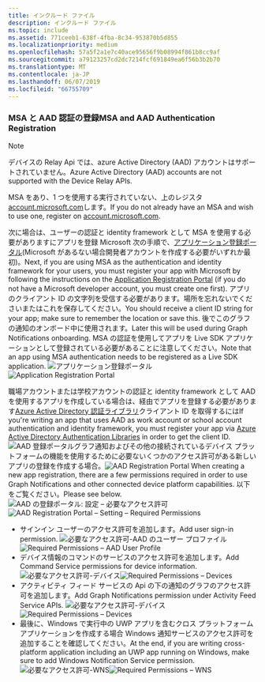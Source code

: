 ```yaml
---
title: インクルード ファイル
description: インクルード ファイル
ms.topic: include
ms.assetid: 771ceeb1-638f-4fba-8c34-953870b5d855
ms.localizationpriority: medium
ms.openlocfilehash: 57a5f2a1e7c40ace95656f9b08994f861b8cc9af
ms.sourcegitcommit: a79123257cd2dc7214fcf691849ea6f56b3b2b70
ms.translationtype: MT
ms.contentlocale: ja-JP
ms.lasthandoff: 06/07/2019
ms.locfileid: "66755709"
---
```

### <a name="msa-and-aad-authentication-registration"></a><span data-ttu-id="a503b-103">MSA と AAD 認証の登録</span><span class="sxs-lookup"><span data-stu-id="a503b-103">MSA and AAD Authentication Registration</span></span>

> [!NOTE]
> <span data-ttu-id="a503b-104">デバイスの Relay Api では、azure Active Directory (AAD) アカウントはサポートされていません。</span><span class="sxs-lookup"><span data-stu-id="a503b-104">Azure Active Directory (AAD) accounts are not supported with the Device Relay APIs.</span></span>

<span data-ttu-id="a503b-105">MSA をあり、1 つを使用する実行されていない、上のレジスタ[account.microsoft.com](https://account.microsoft.com/account)します。</span><span class="sxs-lookup"><span data-stu-id="a503b-105">If you do not already have an MSA and wish to use one, register on [account.microsoft.com](https://account.microsoft.com/account).</span></span>

<span data-ttu-id="a503b-106">次に場合は、ユーザーの認証と identity framework として MSA を使用する必要がありますにアプリを登録 Microsoft 次の手順で、[アプリケーション登録ポータル](https://apps.dev.microsoft.com/)(Microsoft があるない場合開発者アカウントを作成する必要がいずれか最初)。</span><span class="sxs-lookup"><span data-stu-id="a503b-106">Next, if you are using MSA as the authentication and identity framework for your users, you must register your app with Microsoft by following the instructions on the [Application Registration Portal](https://apps.dev.microsoft.com/) (if you do not have a Microsoft developer account, you must create one first).</span></span> <span data-ttu-id="a503b-107">アプリのクライアント ID の文字列を受信する必要があります。場所を忘れないでくださいまたはこれを保存してください。</span><span class="sxs-lookup"><span data-stu-id="a503b-107">You should receive a client ID string for your app; make sure to remember the location or save this.</span></span> <span data-ttu-id="a503b-108">後でこのグラフの通知のオンボード中に使用されます。</span><span class="sxs-lookup"><span data-stu-id="a503b-108">Later this will be used during Graph Notifications onboarding.</span></span> <span data-ttu-id="a503b-109">MSA の認証を使用してアプリを Live SDK アプリケーションとして登録されている必要があることに注意してください。</span><span class="sxs-lookup"><span data-stu-id="a503b-109">Note that an app using MSA authentication needs to be registered as a Live SDK application.</span></span>
<span data-ttu-id="a503b-110">![アプリケーション登録ポータル](../../notifications/media/msa_app_registration/app_registration_portal.png)</span><span class="sxs-lookup"><span data-stu-id="a503b-110">![Application Registration Portal](../../notifications/media/msa_app_registration/app_registration_portal.png)</span></span>

<span data-ttu-id="a503b-111">職場アカウントまたは学校アカウントの認証と identity framework として AAD を使用するアプリを作成している場合は、経由でアプリを登録する必要があります[Azure Active Directory 認証ライブラリ](https://docs.microsoft.com/azure/active-directory/develop/active-directory-authentication-libraries)クライアント ID を取得するには</span><span class="sxs-lookup"><span data-stu-id="a503b-111">If you're writing an app that uses AAD as work account or school account authentication and identity framework, you must register your app via [Azure Active Directory Authentication Libraries](https://docs.microsoft.com/azure/active-directory/develop/active-directory-authentication-libraries) in order to get the client ID.</span></span> 
 <span data-ttu-id="a503b-112">![AAD 登録ポータル](../../notifications/media/aad_registration_portal/aad_registration_portal.png)グラフ通知およびその他の接続されているデバイス プラットフォームの機能を使用するために必要ないくつかのアクセス許可がある新しいアプリの登録を作成する場合。</span><span class="sxs-lookup"><span data-stu-id="a503b-112">![AAD Registration Portal](../../notifications/media/aad_registration_portal/aad_registration_portal.png) When creating a new app registration, there are a few permissions required in order to use Graph Notifications and other connected device platform capabilities.</span></span> <span data-ttu-id="a503b-113">以下をご覧ください。</span><span class="sxs-lookup"><span data-stu-id="a503b-113">Please see below.</span></span> 
<span data-ttu-id="a503b-114">![AAD の登録ポータル: 設定 – 必要なアクセス許可](../../notifications/media/aad_registration_portal/aad_registration_portal_permissions.png)</span><span class="sxs-lookup"><span data-stu-id="a503b-114">![AAD Registration Portal – Setting – Required Permissions](../../notifications/media/aad_registration_portal/aad_registration_portal_permissions.png)</span></span>
* <span data-ttu-id="a503b-115">サインイン ユーザーのアクセス許可を追加します。</span><span class="sxs-lookup"><span data-stu-id="a503b-115">Add user sign-in permission.</span></span>
<span data-ttu-id="a503b-116">![必要なアクセス許可-AAD のユーザー プロファイル](../../notifications/media/aad_registration_portal/permissions_1_user.png)</span><span class="sxs-lookup"><span data-stu-id="a503b-116">![Required Permissions – AAD User Profile](../../notifications/media/aad_registration_portal/permissions_1_user.png)</span></span>
* <span data-ttu-id="a503b-117">デバイス情報のコマンドのサービスのアクセス許可を追加します。</span><span class="sxs-lookup"><span data-stu-id="a503b-117">Add Command Service permissions for device information.</span></span>
<span data-ttu-id="a503b-118">![必要なアクセス許可-デバイス](../../notifications/media/aad_registration_portal/permissions_2_devices.png)</span><span class="sxs-lookup"><span data-stu-id="a503b-118">![Required Permissions – Devices](../../notifications/media/aad_registration_portal/permissions_2_devices.png)</span></span>
* <span data-ttu-id="a503b-119">アクティビティ フィード サービスの Api の下の通知のグラフのアクセス許可を追加します。</span><span class="sxs-lookup"><span data-stu-id="a503b-119">Add Graph Notifications permission under Activity Feed Service APIs.</span></span>
<span data-ttu-id="a503b-120">![必要なアクセス許可-デバイス](../../notifications/media/aad_registration_portal/permissions_3_graph_notifications.png)</span><span class="sxs-lookup"><span data-stu-id="a503b-120">![Required Permissions – Devices](../../notifications/media/aad_registration_portal/permissions_3_graph_notifications.png)</span></span>
* <span data-ttu-id="a503b-121">最後に、Windows で実行中の UWP アプリを含むクロス プラットフォーム アプリケーションを作成する場合 Windows 通知サービスのアクセス許可を追加することを確認してください。</span><span class="sxs-lookup"><span data-stu-id="a503b-121">At the end, if you are writing cross-platform application including an UWP app running on Windows, make sure to add Windows Notification Service permission.</span></span>
<span data-ttu-id="a503b-122">![必要なアクセス許可-WNS](../../notifications/media/aad_registration_portal/permissions_4_wns_push.png)</span><span class="sxs-lookup"><span data-stu-id="a503b-122">![Required Permissions – WNS](../../notifications/media/aad_registration_portal/permissions_4_wns_push.png)</span></span>
